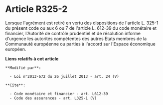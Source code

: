 # Article R325-2

Lorsque l'agrément est retiré en vertu des dispositions de l'article L. 325-1 du présent code ou aux 6 ou 7 de l'article L.
612-39 du code monétaire et financier, l'Autorité de contrôle prudentiel et de résolution informe d'urgence les autorités
compétentes des autres Etats membres de la Communauté européenne ou parties à l'accord sur l'Espace économique européen.

**Liens relatifs à cet article**

	**Modifié par**:

	  - Loi n°2013-672 du 26 juillet 2013 - art. 24 (V)

	**Cite**:

	  - Code monétaire et financier - art. L612-39
	  - Code des assurances - art. L325-1 (V)
